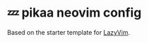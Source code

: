 # 💤 pikaa neovim config

Based on the starter template for [LazyVim](https://github.com/LazyVim/LazyVim).
